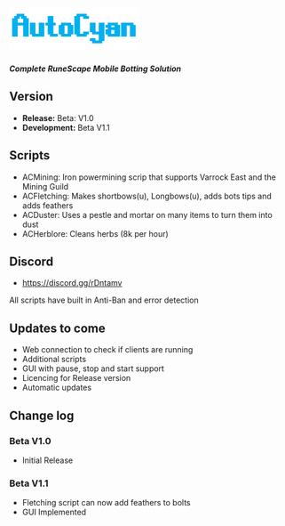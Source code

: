 # ![AutoCyanLogo](/images/logo.PNG)
_**Complete RuneScape Mobile Botting Solution**_



## Version
- **Release:** Beta: V1.0
- **Development:** Beta V1.1

## Scripts
- ACMining: Iron powermining scrip that supports Varrock East and the Mining Guild
- ACFletching: Makes shortbows(u), Longbows(u), adds bots tips and adds feathers
- ACDuster: Uses a pestle and mortar on many items to turn them into dust
- ACHerblore: Cleans herbs (8k per hour)

## Discord 
- https://discord.gg/rDntamv

All scripts have built in Anti-Ban and error detection

## Updates to come
- Web connection to check if clients are running
- Additional scripts
- GUI with pause, stop and start support
- Licencing for Release version
- Automatic updates

## Change log
### Beta V1.0
 - Initial Release
### Beta V1.1
- Fletching script can now add feathers to bolts
- GUI Implemented
